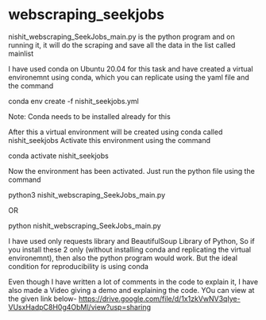 # webscraping_seekjobs

nishit_webscraping_SeekJobs_main.py is the python program and on running it, it will do the scraping and save all the data in the list called mainlist

I have used conda on Ubuntu 20.04 for this task and have created a virtual environemnt using conda, which you can replicate using the yaml file and the command

conda env create -f nishit_seekjobs.yml

Note: Conda needs to be installed already for this

After this a virtual environment will be created using conda called nishit_seekjobs
Activate this environment using the command

conda activate nishit_seekjobs

Now the environment has been activated. Just run the python file using the command

python3 nishit_webscraping_SeekJobs_main.py

OR

python nishit_webscraping_SeekJobs_main.py

I have used only requests library and BeautifulSoup Library of Python, So if you install these 2 only (without installing conda and replicating the virtual environemnt), then also the python program would work. But the ideal condition for reproducibility is using conda

Even though I have written a lot of comments in the code to explain it, I have also made a Video giving a demo and explaining the code. YOu can view at the given link below-
https://drive.google.com/file/d/1x1zkVwNV3qIye-VUsxHadpC8H0g4ObMl/view?usp=sharing
